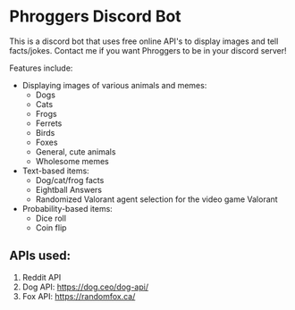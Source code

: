 # Phroggers Discord Bot
This is a discord bot that uses free online API's to display images and tell facts/jokes. Contact me if you want Phroggers to be in your discord server!

Features include: 
- Displaying images of various animals and memes:
  - Dogs
  - Cats
  - Frogs
  - Ferrets
  - Birds
  - Foxes
  - General, cute animals
  - Wholesome memes
- Text-based items:
  - Dog/cat/frog facts
  - Eightball Answers
  - Randomized Valorant agent selection for the video game Valorant
- Probability-based items:
  - Dice roll
  - Coin flip

## APIs used:
1. Reddit API
2. Dog API: https://dog.ceo/dog-api/ 
3. Fox API: https://randomfox.ca/
